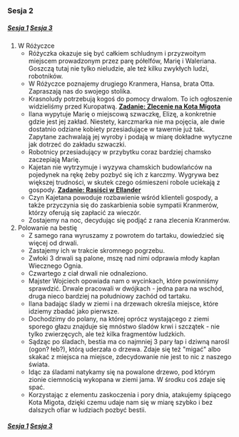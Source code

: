 ### Sesja 2
##### [Sesja 1](#sesja-001) [Sesja 3](#sesja-003)
1. W Różyczce
    - Różyczka okazuje się być całkiem schludnym i przyzwoitym miejscem prowadzonym przez parę półelfów, Marię i Waleriana. Goszczą tutaj nie tylko nieludzie, ale też kilku zwykłych ludzi, robotników.
    - W Różyczce poznajemy drugiego Kranmera, Hansa, brata Otta. Zapraszają nas do swojego stolika.
    - Krasnoludy potrzebują kogoś do pomocy drwalom. To ich ogłoszenie widzieliśmy przed Kuropatwą. **[Zadanie: Zlecenie na Kota Migota](#z_q1)**
    - Ilana wypytuje Marię o miejscową szwaczkę, Elizę, a konkretnie gdzie jest jej zakład. Niestety, karczmarka nie ma pojęcia, ale dwie dostatnio odziane kobiety przesiadujące w tawernie już tak. Zapytane zachwalają jej wyroby i podają w miarę dokładne wytyczne jak dotrzeć do zakładu szwaczki.
    - Robotnicy przesiadujący w przybytku coraz bardziej chamsko zaczepiają Marię.
    - Kajetan nie wytrzymuje i wyzywa chamskich budowlańców na pojedynek na rękę żeby pozbyć się ich z karczmy. Wygrywa bez większej trudności, w skutek czego ośmieszeni robole uciekają z gospody. **[Zadanie: Rasiści w Ellander](#z_q2)**
    - Czyn Kajetana powoduje rozbawienie wśród klienteli gospody, a także przyczynia się do zaskarbienia sobie sympatii Kranmerów, którzy oferują się zapłacić za wieczór.
    - Zostajemy na noc, decydując się podjąć z rana zlecenia Kranmerów.
2. Polowanie na bestię
    - Z samego rana wyruszamy z powrotem do tartaku, dowiedzieć się więcej od drwali.
    - Zastajemy ich w trakcie skromnego pogrzebu.
    - Zwłoki 3 drwali są palone, mszę nad nimi odprawia młody kapłan Wiecznego Ognia.
    - Czwartego z ciał drwali nie odnaleziono.
    - Majster Wojciech opowiada nam o wycinkach, które powinniśmy sprawdzić. Drwale pracowali w dwójkach - jedna para na wschód, druga nieco bardziej na południowy zachód od tartaku.
    - Ilana badając ślady w ziemi i na drzewach określa miejsce, które idziemy zbadać jako pierwsze.
    - Dochodzimy do polany, na której oprócz wystającego z ziemi sporego głazu znajduje się mnóstwo śladów krwi i szczątek - nie tylko zwierzęcych, ale też kilka fragmentów ludzkich.
    - Sądząc po śladach, bestia ma co najmniej 3 pary łap i dziwną narośl (ogon? łeb?), którą uderzała o drzewa. Zdaje się też "migać" albo skakać z miejsca na miejsce, zdecydowanie nie jest to nic z naszego świata.
    - Idąc za śladami natykamy się na powalone drzewo, pod którym zionie ciemnością wykopana w ziemi jama. W środku coś zdaje się spać.
    - Korzystając z elementu zaskoczenia i pory dnia, atakujemy śpiącego Kota Migota, dzięki czemu udaje nam się w miarę szybko i bez dalszych ofiar w ludziach pozbyć bestii.
##### [Sesja 1](#sesja-001) [Sesja 3](#sesja-003)